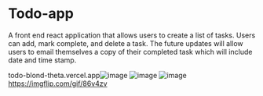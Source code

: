 # Todo-app
A front end react application that allows users to create a list of tasks. Users can add, mark complete, and delete a task. 
The future updates will allow users to email themselves a copy of their completed task which will include date and time stamp.

todo-blond-theta.vercel.app![image](https://github.com/JAbsolu/Todo-app/assets/90818638/82f1caec-eb79-4ca6-aa3d-ba9f3c41afe0)
![image](https://github.com/JAbsolu/Todo-app/assets/90818638/b74352d1-c626-4874-ae40-b430ae42c24a)
![image](https://github.com/JAbsolu/Todo-app/assets/90818638/22274a95-e42e-4594-9214-2c5a5c0d21b7)
https://imgflip.com/gif/86v4zv
